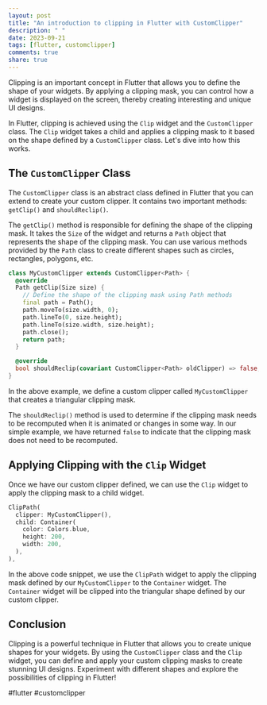 ```yaml
---
layout: post
title: "An introduction to clipping in Flutter with CustomClipper"
description: " "
date: 2023-09-21
tags: [flutter, customclipper]
comments: true
share: true
---
```


Clipping is an important concept in Flutter that allows you to define the shape of your widgets. By applying a clipping mask, you can control how a widget is displayed on the screen, thereby creating interesting and unique UI designs. 

In Flutter, clipping is achieved using the `Clip` widget and the `CustomClipper` class. The `Clip` widget takes a child and applies a clipping mask to it based on the shape defined by a `CustomClipper` class. Let's dive into how this works.

## The `CustomClipper` Class

The `CustomClipper` class is an abstract class defined in Flutter that you can extend to create your custom clipper. It contains two important methods: `getClip()` and `shouldReclip()`.

The `getClip()` method is responsible for defining the shape of the clipping mask. It takes the `Size` of the widget and returns a `Path` object that represents the shape of the clipping mask. You can use various methods provided by the `Path` class to create different shapes such as circles, rectangles, polygons, etc.

```dart
class MyCustomClipper extends CustomClipper<Path> {
  @override
  Path getClip(Size size) {
    // Define the shape of the clipping mask using Path methods
    final path = Path();
    path.moveTo(size.width, 0);
    path.lineTo(0, size.height);
    path.lineTo(size.width, size.height);
    path.close();
    return path;
  }

  @override
  bool shouldReclip(covariant CustomClipper<Path> oldClipper) => false;
}
```

In the above example, we define a custom clipper called `MyCustomClipper` that creates a triangular clipping mask.

The `shouldReclip()` method is used to determine if the clipping mask needs to be recomputed when it is animated or changes in some way. In our simple example, we have returned `false` to indicate that the clipping mask does not need to be recomputed.

## Applying Clipping with the `Clip` Widget

Once we have our custom clipper defined, we can use the `Clip` widget to apply the clipping mask to a child widget.

```dart
ClipPath(
  clipper: MyCustomClipper(),
  child: Container(
    color: Colors.blue,
    height: 200,
    width: 200,
  ),
),
```

In the above code snippet, we use the `ClipPath` widget to apply the clipping mask defined by our `MyCustomClipper` to the `Container` widget. The `Container` widget will be clipped into the triangular shape defined by our custom clipper.

## Conclusion

Clipping is a powerful technique in Flutter that allows you to create unique shapes for your widgets. By using the `CustomClipper` class and the `Clip` widget, you can define and apply your custom clipping masks to create stunning UI designs. Experiment with different shapes and explore the possibilities of clipping in Flutter!

#flutter #customclipper